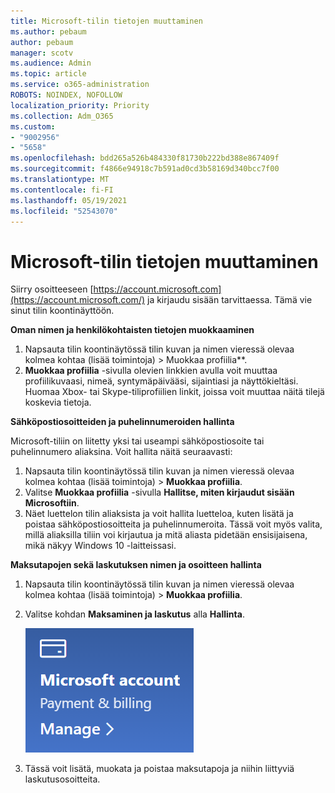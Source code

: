 ```yaml
---
title: Microsoft-tilin tietojen muuttaminen
ms.author: pebaum
author: pebaum
manager: scotv
ms.audience: Admin
ms.topic: article
ms.service: o365-administration
ROBOTS: NOINDEX, NOFOLLOW
localization_priority: Priority
ms.collection: Adm_O365
ms.custom:
- "9002956"
- "5658"
ms.openlocfilehash: bdd265a526b484330f81730b222bd388e867409f
ms.sourcegitcommit: f4866e94918c7b591ad0cd3b58169d340bcc7f00
ms.translationtype: MT
ms.contentlocale: fi-FI
ms.lasthandoff: 05/19/2021
ms.locfileid: "52543070"
---
```

# <a name="change-my-microsoft-account-information"></a>Microsoft-tilin tietojen muuttaminen

Siirry osoitteeseen [https://account.microsoft.com](https://account.microsoft.com/) ja kirjaudu sisään tarvittaessa. Tämä vie sinut tilin koontinäyttöön.  

**Oman nimen ja henkilökohtaisten tietojen muokkaaminen**

1. Napsauta tilin koontinäytössä tilin kuvan ja nimen vieressä olevaa kolmea kohtaa (lisää toimintoja) > Muokkaa profiilia**.
2. **Muokkaa profiilia** -sivulla olevien linkkien avulla voit muuttaa profiilikuvaasi, nimeä, syntymäpäivääsi, sijaintiasi ja näyttökieltäsi. Huomaa Xbox- tai Skype-tiliprofiilien linkit, joissa voit muuttaa näitä tilejä koskevia tietoja.

**Sähköpostiosoitteiden ja puhelinnumeroiden hallinta**

Microsoft-tiliin on liitetty yksi tai useampi sähköpostiosoite tai puhelinnumero aliaksina. Voit hallita näitä seuraavasti:

1. Napsauta tilin koontinäytössä tilin kuvan ja nimen vieressä olevaa kolmea kohtaa (lisää toimintoja) > **Muokkaa profiilia**.
2. Valitse **Muokkaa profiilia** -sivulla **Hallitse, miten kirjaudut sisään Microsoftiin**. 
3. Näet luettelon tilin aliaksista ja voit hallita luetteloa, kuten lisätä ja poistaa sähköpostiosoitteita ja puhelinnumeroita. Tässä voit myös valita, millä aliaksilla tiliin voi kirjautua ja mitä aliasta pidetään ensisijaisena, mikä näkyy Windows 10 -laitteissasi.

**Maksutapojen sekä laskutuksen nimen ja osoitteen hallinta** 

1. Napsauta tilin koontinäytössä tilin kuvan ja nimen vieressä olevaa kolmea kohtaa (lisää toimintoja) > **Muokkaa profiilia**.
2. Valitse kohdan **Maksaminen ja laskutus** alla **Hallinta**.

    ![Hallitse maksutapoja ja laskutusta](media/manage-account.png)

3. Tässä voit lisätä, muokata ja poistaa maksutapoja ja niihin liittyviä laskutusosoitteita. 
